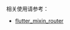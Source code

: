 <!-- 
项目使用flutter_mixin_router框架，配合flutter_mixin_gen生成代码
-->

相关使用请参考：

- [flutter_mixin_router](https://pub.dev/packages/flutter_mixin_router)
